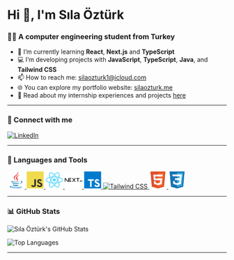 # Hi 👋, I'm Sıla Öztürk

### 👩‍💻 A computer engineering student from Turkey

- 🌱 I’m currently learning **React**, **Next.js** and **TypeScript**
- 💻 I’m developing projects with **JavaScript**, **TypeScript**, **Java**, and **Tailwind CSS**
- 📫 How to reach me: silaozturk1@icloud.com
- 🌐 You can explore my portfolio website: [silaozturk.me](https://silaozturk.me)
- 📝 Read about my internship experiences and projects [here](https://github.com/silaozturkk)

---

### 🧩 Connect with me
[![LinkedIn](https://img.shields.io/badge/-LinkedIn-blue?style=flat-square&logo=Linkedin&logoColor=white&link=https://www.linkedin.com/in/silaozturk/)](https://www.linkedin.com/in/sıla-öztürk1/)

---

### 🔧 Languages and Tools
<p align="left">
  <a href="https://www.java.com" target="_blank">
    <img src="https://raw.githubusercontent.com/devicons/devicon/master/icons/java/java-original.svg" alt="Java" width="40" height="40"/>
  </a>
  <a href="https://developer.mozilla.org/en-US/docs/Web/JavaScript" target="_blank">
    <img src="https://raw.githubusercontent.com/devicons/devicon/master/icons/javascript/javascript-original.svg" alt="JavaScript" width="40" height="40"/>
  </a>
  <a href="https://reactjs.org/" target="_blank">
    <img src="https://raw.githubusercontent.com/devicons/devicon/master/icons/react/react-original.svg" alt="React" width="40" height="40"/>
  </a>
  <a href="https://nextjs.org/" target="_blank">
    <img src="https://raw.githubusercontent.com/devicons/devicon/master/icons/nextjs/nextjs-original-wordmark.svg" alt="Next.js" width="40" height="40" style="background:white; border-radius:6px"/>
  </a>
  <a href="https://www.typescriptlang.org/" target="_blank">
    <img src="https://raw.githubusercontent.com/devicons/devicon/master/icons/typescript/typescript-original.svg" alt="TypeScript" width="40" height="40"/>
  </a>
  <a href="https://tailwindcss.com/" target="_blank">
    <img src="https://www.vectorlogo.zone/logos/tailwindcss/tailwindcss-icon.svg" alt="Tailwind CSS" width="40" height="40"/>
  </a>
  <a href="https://developer.mozilla.org/en-US/docs/Web/HTML" target="_blank">
    <img src="https://raw.githubusercontent.com/devicons/devicon/master/icons/html5/html5-original.svg" alt="HTML5" width="40" height="40"/>
  </a>
  <a href="https://developer.mozilla.org/en-US/docs/Web/CSS" target="_blank">
    <img src="https://raw.githubusercontent.com/devicons/devicon/master/icons/css3/css3-original.svg" alt="CSS3" width="40" height="40"/>
  </a>
</p>


---

### 📊 GitHub Stats

![Sıla Öztürk's GitHub Stats](https://github-readme-stats.vercel.app/api?username=silaozturkk&show_icons=true&theme=tokyonight)

![Top Languages](https://github-readme-stats.vercel.app/api/top-langs/?username=silaozturkk&layout=compact&theme=tokyonight)

---
